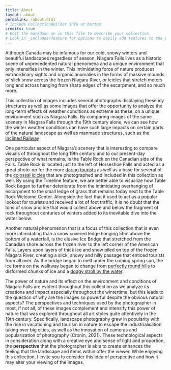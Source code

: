 ```yaml
---
title: About
layout: about
permalink: /about.html
# include CollectionBuilder info at bottom
credits: true
# Edit the markdown on in this file to describe your collection
# Look in _includes/feature for options to easily add features to the page
---
```

 Although Canada may be infamous for our cold, snowy winters and beautiful landscapes regardless of season, Niagara Falls lives as a historic scene of unprecedented natural phenomena and a unique environment that only intensifies in the winter. This intimidating force of nature produces extraordinary sights and organic anomalies in the forms of massive mounds of slick snow across the frozen Niagara River, or icicles that stretch meters long and across hanging from sharp edges of the escarpment, and so much more. 
 
 This collection of images includes several photographs displaying these icy structures as well as some images that offer the opportunity to analyze the long-term effects of weather conditions as extreme as these, on a unique environment such as Niagara Falls. By comparing images of the same scenery in Niagara Falls through the 19th century alone, we can see how the winter weather conditions can have such large impacts on certain parts of the natural landscape as well as manmade structures, such as the [Inclined Railway](https://cuddycolbon.github.io/FINAL-EXHIBIT/item.html?id=item2) 
 
 One particular aspect of Niagara’s scenery that is interesting to compare visuals of throughout the long 19th century and to our present-day perspective of what remains, is the Table Rock on the Canadian side of the Falls. Table Rock is located just to the left of Horseshoe Falls and acted as a great photo-op for the more [daring tourists](https://cuddycolbon.github.io/FINAL-EXHIBIT/item.html?id=item11) as well as a base for several of the [colossal icicles](https://cuddycolbon.github.io/FINAL-EXHIBIT/item.html?id=item13) that are photographed and included in this collection as well. By using the Timeline feature, we are better able to visualize how Table Rock began to further deteriorate from the intimidating overhanging of escarpment to the small ledge of grass that remains today next to the Table Rock Welcome Center. Alongside the fact that it used to act as a popular lookout for tourists and received a lot of foot traffic, it is no doubt that the tons of snow and ice that would collect above and below the fragment of rock throughout centuries of winters added to its inevitable dive into the water below. 
 
 Another natural phenomenon that is a focus of this collection that is even more intimidating than a snow covered ledge hanging 50m above the bottom of a waterfall, is the elusive Ice Bridge that stretched from the Canadian shore across the frozen river to the left corner of the American Falls. Layers upon layers of thick ice and snow piled on top of the frozen Niagara River, creating a slick, snowy and hilly passage that enticed tourists from all over. As the bridge began to melt under the coming spring sun, the ice forms on the walkway began to change from [perfectly round hills](https://cuddycolbon.github.io/FINAL-EXHIBIT/item.html?id=item2) to disformed chunks of ice and a [dodgy stroll by the water](https://cuddycolbon.github.io/FINAL-EXHIBIT/item.html?id=item14). 
 
 The power of nature and its effect on the environment and conditions of Niagara Falls are evident throughout this collection as we analyze its creations and impact especially throughout the wintertime, but this leads to the question of why are the images so powerful despite the obvious natural aspects? The perspectives and techniques used by the photographer in most, if not all, of these images complement and intensify this power of nature that was explored throughout all art styles quite attentively in the 19th century. Specifically, landscape photography grew in popularity with the rise in vacationing and tourism in nature to escape the industrialisation taking over big cities, as well as the innovation of cameras and popularization of photography (Cronin, 2021). These technological aspects in consideration along with a creative eye and sense of light and proportion, the **perspective** that the photographer is able to create enhances the feeling that the landscape and items within offer the viewer. While enjoying this collection, I invite you to consider this idea of perspective and how it may alter your viewing of the images. 



